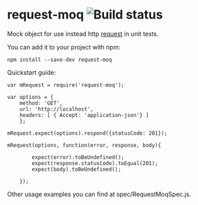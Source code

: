 # request-moq ![Build status](https://travis-ci.org/egorov/request-moq.svg?branch=master)

Mock object for use instead http [request](https://github.com/request/request) in unit tests.

You can add it to your project with npm:

    npm install --save-dev request-moq

Quickstart guide:

    var mRequest = require('request-moq');
    
    var options = {
        method: 'GET',
        url: 'http://localhost',
        headers: [ { Accept: 'application-json'} ]
        };
        
    mRequest.expect(options).respond({statusCode: 201});
    
    mRequest(options, function(error, response, body){
    
            expect(error).toBeUndefined();
            expect(response.statusCode).toEqual(201);
            expect(body).toBeUndefined();
            
        });
        
Other usage examples you can find at spec/RequestMoqSpec.js.